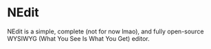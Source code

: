 # NEdit
NEdit is a simple, complete (not for now lmao), and fully open-source WYSIWYG (What You See Is What You Get) editor.

